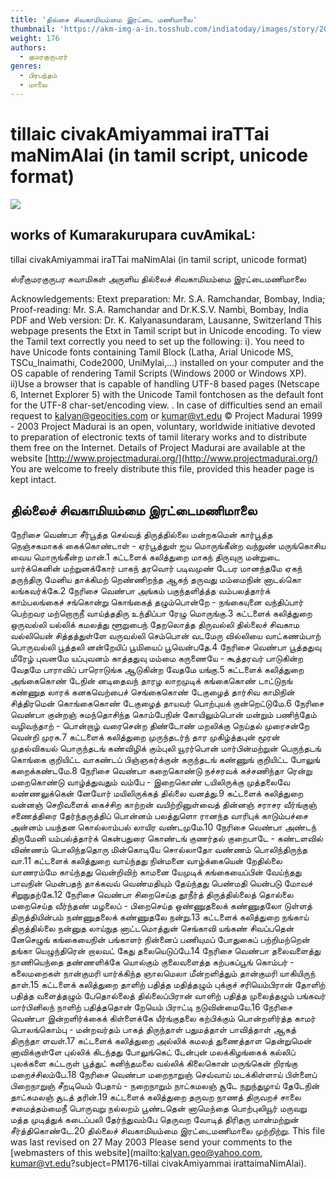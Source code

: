 ```yaml
---
title: 'தில்சை சிவகாமியம்மை இரட்டை மணிமாலை'
thumbnail: 'https://akm-img-a-in.tosshub.com/indiatoday/images/story/201911/saffron-770x433.jpeg?NbdQ1v2j67d5MD8B8kZ1Vck7M6rseCRO'
weight: 176
authors:
  - குமரகுருபரர்
genres:
  - பிரபந்தம்
  - மாலை
---
```


# tillaic civakAmiyammai iraTTai maNimAlai (in tamil script, unicode format)

![](https://www.projectmadurai.org/projectmadurai/pmdr0.gif)

## works of Kumarakurupara cuvAmikaL:
tillai civakAmiyammai iraTTai maNimAlai
(in tamil script, unicode format)

ஸ்ரீகுமரகுருபர சுவாமிகள் அருளிய
தில்லைச் சிவகாமியம்மை இரட்டைமணிமாலை

Acknowledgements:
Etext preparation: Mr. S.A. Ramchandar, Bombay, India;
Proof-reading: Mr. S.A. Ramchandar and Dr.K.S.V. Nambi, Bombay, India
PDF and Web version: Dr. K. Kalyanasundaram, Lausanne, Switzerland
This webpage presents the Etxt in Tamil script but in Unicode encoding.
To view the Tamil text correctly you need to set up the following:
i). You need to have Unicode fonts containing Tamil Block (Latha,
Arial Unicode MS, TSCu_Inaimathi, Code2000, UniMylai,...) installed on your computer
and the OS capable of rendering Tamil Scripts (Windows 2000 or Windows XP).
ii)Use a browser that is capable of handling UTF-8 based pages
(Netscape 6, Internet Explorer 5) with the Unicode Tamil fontchosen as the default font for the UTF-8 char-set/encoding view.
. In case of difficulties send an email request to [kalyan@geocities.com](mailto:kalyan@geocities.com) or [kumar@vt.edu](mailto:kumar@vt.edu)
© Project Madurai 1999 - 2003
Project Madurai is an open, voluntary, worldwide initiative devoted to preparation of
electronic texts of tamil literary works and to distribute them free on the Internet.
Details of Project Madurai are available at the website
[http://www.projectmadurai.org/](http://www.projectmadurai.org/)
You are welcome to freely distribute this file, provided this header page is kept intact.

## தில்லைச் சிவகாமியம்மை இரட்டைமணிமாலை

நேரிசை வெண்பா
சீர்பூத்த செல்வத் திருத்தில்லை மன்றகமென்
கார்பூத்த நெஞ்சகமாகக் கைக்கொண்டாள் - ஏர்பூத்துள்
ஐய மொருங்கீன்ற வந்நுண் மருங்கொசிய
வைய மொருங்கீன்ற மான்.1 கட்டளைக் கலித்துறை
மாகந் திருவுரு மன்றுடை யார்க்கெனின் மற்றுனக்கோர்
பாகந் தரவொர் படிவமுண் டேபர மானந்தமே
ஏகந் தருந்திரு மேனிய தாக்கிமற் றெண்ணிறந்த
ஆகந் தருவது மம்மைநின் னாடல்கொ லங்கவர்க்கே.2 நேரிசை வெண்பா
அங்கம் பகுந்தளித்த்த வம்பலத்தார்க் காம்பலங்கைச்
சங்கொன்று கொங்கைத் தழும்பொன்றே - நங்கையுனை
வந்திப்பார் பெற்றவர மற்றொருநீ வாய்த்ததிரு
உந்திப்பா ரேழு மொருங்கு.3 கட்டளைக் கலித்துறை
ஒருவல்லி யல்லிக் கமலத்து
ளூறுபைந் தேறலொத்த
திருவல்லி தில்லைச் சிவகாம
வல்லியென் சித்தத்துள்ளே
வருவல்லி செம்பொன் வடமேரு
வில்லியை வாட்கணம்பாற்
பொருவல்லி பூத்தலி னன்றேயிப்
பூமியைப் பூவென்பதே.4 நேரிசை வெண்பா
பூத்ததுவு மீரேழ் புவனமே யப்புவனம்
காத்ததுவு மம்மை கருணையே - கூத்தரவர்
பாடுகின்ற வேதமே பாராவிப் பாரொடுங்க
ஆடுகின்ற வேதமே யங்கு.5 கட்டளைக் கலித்துறை
அங்கைகொண் டேநின் னடிதைவந்
தாரழ லாறமுடிக்
கங்கைகொண் டாட்டுநங் கண்ணுத
லாரக் கனகவெற்பைச்
செங்கைகொண் டேகுழைத் தார்சிவ
காமிநின் சித்திரமென்
கொங்கைகொண் டேகுழைத் தாயவர்
பொற்புயக் குன்றெட்டுமே.6 நேரிசை வெண்பா
குன்றஞ் சுமந்தொசிந்த கொம்பேநின் கோயிலும்பொன்
மன்றும் பணிந்தேம் வழிவந்தாற் - பொன்றாழ்
வரைசென்ற திண்டோண் மறலிக்கு நெய்தல்
முரைசன்றே வென்றி முரசு.7 கட்டளைக் கலித்துறை
முருந்தடர்ந் தார முகிழ்த்தபுன்
மூரன் முதல்விகயல்
பொருந்தடங் கண்விழிக் கும்புலி
யூரர்பொன் மார்பின்மற்றுன்
பெருந்தடங் கொங்கை குறியிட்ட
வாகண்டப் பிஞ்ஞகர்க்குன்
கருந்தடங் கண்ணுங் குறியிட்ட
போலுங் கறைக்கண்டமே.8 நேரிசை வெண்பா
கறைகொண்டு நச்சரவக் கச்சணிந்தா ரென்று
மறைகொண்டு வாழ்த்துவதும் வம்பே - இறைகொண்
டயிலிருக்கு முத்தலைவே லண்ணலுக்கென் னேயோர்
மயிலிருக்கத் தில்லை வனத்து.9 கட்டளைக் கலித்துறை
வன்னஞ் செறிவளைக் கைச்சிற
காற்றன் வயிற்றினுள்வைத்
தின்னஞ் சராசர வீர்ங்குஞ்
சணைத்திரை தேர்ந்தருத்திப்
பொன்னம் பலத்துளொ ரானந்த
வாரிபுக் காடும்பச்சை
அன்னம் பயந்தன கொல்லாம்பல்
லாயிர வண்டமுமே.10 நேரிசை வெண்பா
அண்டந் திருமேனி யம்பல்த்தார்க் கென்பதுரை
கொண்டங் குணர்தல் குறைபாடே - கண்டளவில்
விண்ணம் பொலிந்ததொரு மின்கொடியே சொல்லாதோ
வண்ணம் பொலிந்திருந்த வா.11 கட்டளைக் கலித்துறை
வாய்ந்தது நின்மனை வாழ்க்கையென்
றேதில்லை வாணரம்மே
காய்ந்தது வென்றிவிற் காமனை
யேமுடிக் கங்கையைப்பின்
வேய்ந்தது பாவநின் மென்பதந்
தாக்கவவ் வெண்மதியும்
தேய்ந்தது பெண்மதி யென்படு
மோவச் சிறுநுதற்கே.12 நேரிசை வெண்பா
சிறைசெய்த தூநீர்த் திருத்தில்லைத் தொல்லை
மறைசெய்த வீர்ந்தண் மழலைப் - பிறைசெய்த
ஒண்ணுதலைக் கண்ணுதலோ டுள்ளத் திருத்தியின்பம்
நண்ணுதலைக் கண்ணுதலே நன்று.13 கட்டளைக் கலித்துறை
நங்காய் திருத்தில்லை நன்னுத
லாய்நுத னாட்டமொத்துன்
செங்காவி யங்கண் சிவப்பதென்
னேசெழுங் கங்கையைநின்
பங்காளர் நின்னைப் பணியுமப்
போதுகைப் பற்றிமற்றென்
தங்கா யெழுந்திரென் றாலவட்
கேது தலையெடுப்பே.14 நேரிசை வெண்பா
தலைவளைத்து நாணியெந்தை தண்ணளிக்கே யொல்கும்
குலைவளைத்த கற்பகப்பூங் கொம்பர் - கலைமறைகள்
நான்குமரி யார்க்கிந்த ஞாலமெலா மீன்றளித்தும்
தான்குமரி யாகியிருந் தாள்.15 கட்டளைக் கலித்துறை
தாளிற் பதித்த மதித்தழும்
புக்குச் சரியெம்பிரான்
தோளிற் பதித்த வளைத்தழும்
பேதொல்லைத் தில்லைப்பிரான்
வாளிற் பதித்த முலைத்தழும்
பங்கவர் மார்பினிலந்
நாளிற் பதித்ததொன் றேயெம்
பிராட்டி நடுவின்மையே.16 நேரிசை வெண்பா
இன்றளிர்க்கைக் கிள்ளைக்கே யீர்ங்குதலை கற்பிக்கும்
பொன்றளிர்த்த காமர் பொலங்கொம்பு - மன்றவர்தம்
பாகத் திருந்தாள் பதுமத்தாள் பாவித்தாள்
ஆகத் திருந்தா ளவள்.17 கட்டளைக் கலித்துறை
அல்லிக் கமலத் துணைத்தாள
தென்றுமென் னாவிக்குள்ளே
புல்லிக் கிடந்தது போலுங்கெட்
டேன்புன் மலக்கிழங்கைக்
கல்லிப் புலக்களை கட்டருள்
பூத்துட் கனிந்தமலை
வல்லிக் கிலைகொன் மருங்கென்
றிரங்கு மறைச்சிலம்பே.18 நேரிசை வெண்பா
மறைநாறுஞ் செவ்வாய் மடக்கிள்ளாய் பிள்ளைப்
பிறைநாறுஞ் சீறடியெம் பேதாய் - நறைநாறும்
நாட்கமலஞ் சூடே நறுந்துழாய் தேடேநின்
தாட்கமலஞ் சூடத் தரின்.19 கட்டளைக் கலித்துறை
தருவற நாணத் திருவறச்
சாலை சமைத்தம்மைநீ
பொருவறு நல்லறம் பூண்டதென்
னாமெந்தை பொற்புலியூர்
மருவறு மத்த முடித்துக்
கடைப்பலி தேர்ந்துவம்பே
தெருவற வோடித் திரிதரு
மான்மற்றுன் சீர்த்திகொண்டே.20
தில்லைச் சிவகாமியம்மை இரட்டைமணிமாலை முற்றிற்று.
This file was last revised on 27 May 2003
Please send your comments to the [webmasters of this website](mailto:kalyan.geo@yahoo.com, kumar@vt.edu?subject=PM176-tillai civakAmiyammai irattaimaNimAlai).